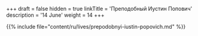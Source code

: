 +++
draft = false
hidden = true
linkTitle = 'Преподобный Иустин Попович'
description = '14 June'
weight = 14
+++

{{% include file="content/ru/lives/prepodobnyi-iustin-popovich.md" %}}
